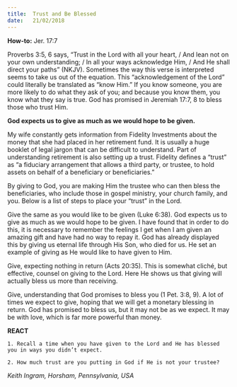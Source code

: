 ```yaml
---
title:  Trust and Be Blessed
date:   21/02/2018
---
```


**How-to:** Jer. 17:7

Proverbs 3:5, 6 says, “Trust in the Lord with all your heart, / And lean not on your own understanding; / In all your ways acknowledge Him, / And He shall direct your paths” (NKJV). Sometimes the way this verse is interpreted seems to take us out of the equation. This “acknowledgement of the Lord” could literally be translated as “know Him.” If you know someone, you are more likely to do what they ask of you; and because you know them, you know what they say is true. God has promised in Jeremiah 17:7, 8 to bless those who trust Him.

**God expects us to give as much as we would hope to be given.**

My wife constantly gets information from Fidelity Investments about the money that she had placed in her retirement fund. It is usually a huge booklet of legal jargon that can be difficult to understand. Part of understanding retirement is also setting up a trust. Fidelity defines a “trust” as “a fiduciary arrangement that allows a third party, or trustee, to hold assets on behalf of a beneficiary or beneficiaries.”

By giving to God, you are making Him the trustee who can then bless the beneficiaries, who include those in gospel ministry, your church family, and you. Below is a list of steps to place your “trust” in the Lord.

Give the same as you would like to be given (Luke 6:38). God expects us to give as much as we would hope to be given. I have found that in order to do this, it is necessary to remember the feelings I get when I am given an amazing gift and have had no way to repay it. God has already displayed this by giving us eternal life through His Son, who died for us. He set an example of giving as He would like to have given to Him.

Give, expecting nothing in return (Acts 20:35). This is somewhat cliché, but effective, counsel on giving to the Lord. Here He shows us that giving will actually bless us more than receiving.

Give, understanding that God promises to bless you (1 Pet. 3:8, 9). A lot of times we expect to give, hoping that we will get a monetary blessing in return. God has promised to bless us, but it may not be as we expect. It may be with love, which is far more powerful than money.

**REACT**

`1. Recall a time when you have given to the Lord and He has blessed you in ways you didn’t expect.`

`2. How much trust are you putting in God if He is not your trustee?`

_Keith Ingram, Horsham, Pennsylvania, USA_

